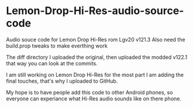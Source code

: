 # Lemon-Drop-Hi-Res-audio-source-code
Audio souce code for Lemon Drop Hi-Res rom Lgv20 v121.3
Also need the build.prop tweaks to make everthing work

The diff directory I uploaded the original, then uploaded the modded v122.1 that way you can look at the commits.

I am still working on Lemon Drop Hi-Res for the most part I am adding the final touches, that's why I uploaded to GitHub.

My hope is to have people add this code to other Android phones, so everyone can experiance what Hi-Res audio sounds like on there phone.
